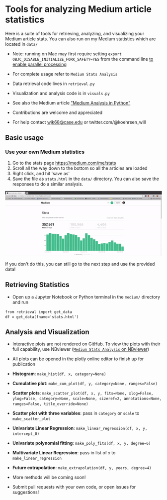 # Tools for analyzing Medium article statistics

Here is a suite of tools for retrieving, analyzing, and visualizing
your Medium article stats. You can also run on my Medium statistics
which are located in `data/`

* Note: running on Mac may first require setting
    `export OBJC_DISABLE_INITIALIZE_FORK_SAFETY=YES`
    from the command line [to enable parallel processing](https://stackoverflow.com/questions/50168647/multiprocessing-causes-python-to-crash-and-gives-an-error-may-have-been-in-progr)

* For complete usage refer to `Medium Stats Analysis`
* Data retrieval code lives in `retrieval.py`
* Visualization and analysis code is in `visuals.py`
* See also the Medium article ["Medium Analysis in Python"]()
* Contributions are welcome and appreciated
* For help contact wjk68@case.edu or twitter.com/@koehrsen_will

## Basic usage

### Use your own Medium statistics
1. Go to the stats page https://medium.com/me/stats
2. Scroll all the way down to the bottom so all the articles are loaded
3. Right click, and hit 'save as'
4. Save the file as `stats.html` in the `data/` directory. You can also save the responses to do a similar analysis.

![](images/stats-saving-medium.gif)

If you don't do this, you can still go to the next step and use the provided data!

## Retrieving Statistics

* Open up a Jupyter Notebook or Python terminal in the `medium/` directory
and run

```
from retrieval import get_data
df = get_data(fname='stats.html')
```

## Analysis and Visualization

* Interactive plots are not rendered on GitHub. To view the plots with their full
capability, use NBviewer ([`Medium Stats Analysis` on NBviewer](https://nbviewer.jupyter.org/github/WillKoehrsen/Data-Analysis/blob/master/medium/Medium%20Stats%20Analysis.ipynb))
* All plots can be opened in the plotly online editor to finish up for publication


* __Histogram__: `make_hist(df, x, category=None)`
* __Cumulative plot__: `make_cum_plot(df, y, category=None, ranges=False)`
* __Scatter plots__: `make_scatter_plot(df, x, y, fits=None, xlog=False, ylog=False, category=None, scale=None, sizeref=2, annotations=None, ranges=False, title_override=None)`
* __Scatter plot with three variables__: pass in `category` or `scale` to `make_scatter_plot`
* __Univariate Linear Regression__: `make_linear_regression(df, x, y, intercept_0)`
* __Univariate polynomial fitting__: `make_poly_fits(df, x, y, degree=6)`
* __Multivariate Linear Regression__: pass in list of `x` to `make_linear_regression`
* __Future extrapolation__: `make_extrapolation(df, y, years, degree=4)`


* More methods will be coming soon!
* Submit pull requests with your own code, or open issues for suggestions!


